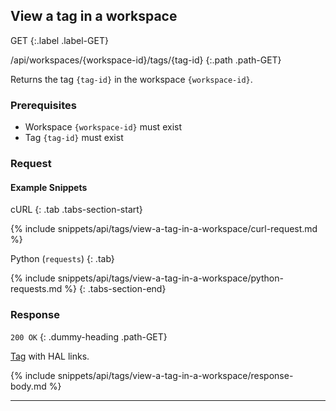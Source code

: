 ## View a tag in a workspace

GET
{:.label .label-GET}

/api/workspaces/{workspace-id}/tags/{tag-id}
{:.path .path-GET}

Returns the tag `{tag-id}` in the workspace `{workspace-id}`.

### Prerequisites
- Workspace `{workspace-id}` must exist
- Tag `{tag-id}` must exist

### Request
#### Example Snippets
cURL
{: .tab .tabs-section-start}

{% include snippets/api/tags/view-a-tag-in-a-workspace/curl-request.md %}

Python (`requests`)
{: .tab}

{% include snippets/api/tags/view-a-tag-in-a-workspace/python-requests.md %}
{: .tabs-section-end}

### Response
`200 OK`
{: .dummy-heading .path-GET}

[Tag](#tag) with HAL links.

{% include snippets/api/tags/view-a-tag-in-a-workspace/response-body.md %}

---

